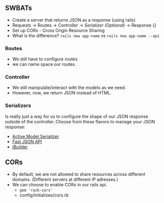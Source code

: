## SWBATs
* Create a server that returns JSON as a response (using rails)
* Requests -> Routes -> Controller -> *Serializer (Optional)* -> Response {}
* Set up CORs - Cross Origin Resource Sharing
* What is the difference? `rails new app-name` vs `rails new app-name --api`

### Routes
  * We still have to configure routes
  * we can name space our routes.

### Controller
  * We still manipulate/interact with the models as we need.
  * However, now, we return JSON instead of HTML.

### Serializers
Is really just a way for us to configure the shape of our JSON response outside of the controller. Choose from these flavors to manage your JSON response:
  * [Active Model Serializer](https://github.com/rails-api/active_model_serializers)
  * [Fast JSON API](https://github.com/Netflix/fast_jsonapi)
  * [jBuilder](https://github.com/rails/jbuilder)

## CORs
  * By default, we are not allowed to share resources across different domains. (Different servers at different IP adresses.)
  * We can choose to enable CORs in our rails api.
    * `gem 'rack-cors'`
    * config/initializes/cors.rb
